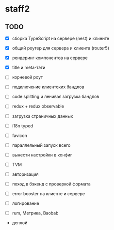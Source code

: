 # staff2

## TODO

- [x] сборка TypeScript на сервере (nest) и клиенте
- [x] общий роутер для сервера и клиента (router5)
- [x] рендеринг компонентов на сервере
- [x] title и meta-тэги
- [ ] корневой роут
- [ ] подключение клиентских бандлов
- [ ] code splitting и ленивая загрузка бандлов
- [ ] redux + redux observable
- [ ] загрузка страничных данных
- [ ] i18n typed

- [ ] favicon
- [ ] параллельный запуск всего

- [ ] вынести настройки в конфиг
- [ ] TVM
- [ ] авторизация
- [ ] поход в бэкенд с проверкой формата
- [ ] error booster на клиенте и сервере
- [ ] логирование
- [ ] rum, Метрика, Baobab

- деплой
